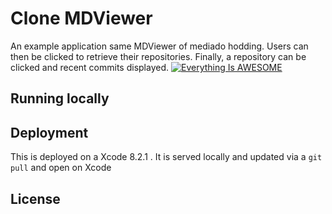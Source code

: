 Clone MDViewer
=============

An example application same MDViewer of mediado hodding.  Users can then be clicked to retrieve their repositories.
Finally, a repository can be clicked and recent commits displayed.
[![Everything Is AWESOME](https://sv1.uphinhnhanh.com/images/2018/04/26/362949.jpg)](https://drive.google.com/file/d/1ZBpoaNpe5Fkiy09GMmGTlZnJ0vjjmWH0/view?usp=sharing")

## Running locally ##

## Deployment ##

This is deployed on a Xcode 8.2.1 .  It is served
locally and updated via a `git pull` and open on Xcode 

## License

```
